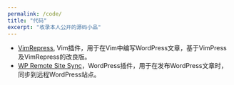 ```yaml
---
permalink: /code/
title: "代码"
excerpt: "收录本人公开的源码小品"
---
```


* [VimRepress](https://github.com/morningspace/VimRepress), Vim插件，用于在Vim中编写WordPress文章，基于VimPress及VimRepress的改良版。
* [WP Remote Site Sync](https://github.com/morningspace/wp-remote-site-sync)，WordPress插件，用于在发布WordPress文章时，同步到远程WordPress站点。